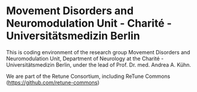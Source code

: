#  Movement Disorders and Neuromodulation Unit - Charité - Universitätsmedizin Berlin

This is coding environment of the research group Movement Disorders and Neuromodulation Unit, Department of Neurology at the Charité - Universitätsmedizin Berlin,
under the lead of Prof. Dr. med. Andrea A. Kühn.

We are part of the Retune Consortium, including ReTune Commons (https://github.com/retune-commons)
